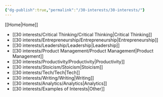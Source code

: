 ```yaml
---
{"dg-publish":true,"permalink":"/30-interests/30-interests/"}
---
```


[[Home|Home]]

- [[30 interests/Critical Thinking/Critical Thinking|Critical Thinking]]
- [[30 interests/Entrepreneurship/Entrepreneurship|Entrepreneurship]]
- [[30 interests/Leadership/Leadership|Leadership]]
- [[30 interests/Product Management/Product Management|Product Management]]
- [[30 interests/Productivity/Productivity|Productivity]]
- [[30 interests/Stoicism/Stoicism|Stoicism]]
- [[30 interests/Tech/Tech|Tech]]
- [[30 interests/Writing/Writing|Writing]]
- [[30 interests/Analytics/Analytics|Analytics]]
- [[30 interests/Examples of Interests|Other]]